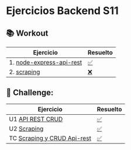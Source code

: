 # Ejercicios Backend S11


## 📚 Workout

Ejercicio                |                Resuelto   | 
| -------------------------------------------------------------------------------------------------------------------------|---------------------------|
| 1. [node-express-api-rest](https://stackblitz.com/edit/5-1-node-js-express-api-rest-clase?file=index.js)                                           |    [✅](https://stackblitz.com/edit/4-1-node-express-api-rest-create-read?file=app.js)  |
| 2. [scraping](https://github.com/TheBridge-FullStackDeveloper/scraping-clase)       |     [❌]()   |




## 🚀 Challenge:

Ejercicio                |                Resuelto   | 
| -------------------------------------------------------------------------------------------------|---------------------------------------------------------------|
| U1 [API REST CRUD](https://github.com/TheBridge-FullStackDeveloper/CRUD)                          | [✅](https://github.com/CarlosDiazGirol/CRUD)               |
| U2 [Scraping](https://github.com/TheBridge-FullStackDeveloper/scrap-wiki)        | [✅](https://github.com/CarlosDiazGirol/scrap)  |
| TC [Scraping y CRUD Api-rest ](https://github.com/TheBridge-FullStackDeveloper/scraping-apirest)   | [✅](https://github.com/CarlosDiazGirol/scrapchallenge)       |